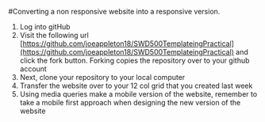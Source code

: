 #Converting a non responsive website into a responsive version. 

 1) Log into gitHub    
 2) Visit the following url [https://github.com/joeappleton18/SWD500TemplateingPractical](https://github.com/joeappleton18/SWD500TemplateingPractical) and click the fork button. Forking copies the repository over to your github account     
 3) Next, clone your repository to your local computer    
 4) Transfer the website over to your 12 col grid that you created last week     
 5) Using media queries make a mobile version of the website, remember to take a mobile first approach when designing the new version of the website    
 

